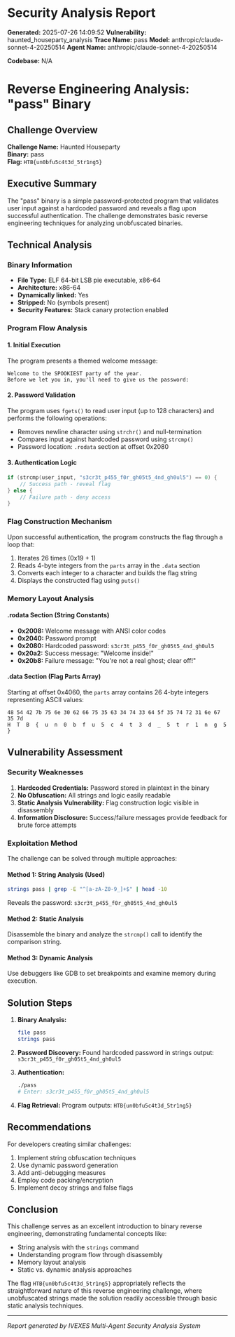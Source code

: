 
# Security Analysis Report

**Generated:** 2025-07-26 14:09:52
**Vulnerability:** haunted_houseparty_analysis
**Trace Name:** pass
**Model:** anthropic/claude-sonnet-4-20250514
**Agent Name:** anthropic/claude-sonnet-4-20250514

**Codebase:** N/A

# Reverse Engineering Analysis: "pass" Binary

## Challenge Overview
**Challenge Name:** Haunted Houseparty  
**Binary:** pass  
**Flag:** `HTB{un0bfu5c4t3d_5tr1ng5}`

## Executive Summary
The "pass" binary is a simple password-protected program that validates user input against a hardcoded password and reveals a flag upon successful authentication. The challenge demonstrates basic reverse engineering techniques for analyzing unobfuscated binaries.

## Technical Analysis

### Binary Information
- **File Type:** ELF 64-bit LSB pie executable, x86-64
- **Architecture:** x86-64
- **Dynamically linked:** Yes
- **Stripped:** No (symbols present)
- **Security Features:** Stack canary protection enabled

### Program Flow Analysis

#### 1. Initial Execution
The program presents a themed welcome message:
```
Welcome to the SPOOKIEST party of the year.
Before we let you in, you'll need to give us the password:
```

#### 2. Password Validation
The program uses `fgets()` to read user input (up to 128 characters) and performs the following operations:
- Removes newline character using `strchr()` and null-termination
- Compares input against hardcoded password using `strcmp()`
- Password location: `.rodata` section at offset 0x2080

#### 3. Authentication Logic
```c
if (strcmp(user_input, "s3cr3t_p455_f0r_gh05t5_4nd_gh0ul5") == 0) {
    // Success path - reveal flag
} else {
    // Failure path - deny access
}
```

### Flag Construction Mechanism

Upon successful authentication, the program constructs the flag through a loop that:
1. Iterates 26 times (0x19 + 1)
2. Reads 4-byte integers from the `parts` array in the `.data` section
3. Converts each integer to a character and builds the flag string
4. Displays the constructed flag using `puts()`

### Memory Layout Analysis

#### .rodata Section (String Constants)
- **0x2008:** Welcome message with ANSI color codes
- **0x2040:** Password prompt
- **0x2080:** Hardcoded password: `s3cr3t_p455_f0r_gh05t5_4nd_gh0ul5`
- **0x20a2:** Success message: "Welcome inside!"
- **0x20b8:** Failure message: "You're not a real ghost; clear off!"

#### .data Section (Flag Parts Array)
Starting at offset 0x4060, the `parts` array contains 26 4-byte integers representing ASCII values:
```
48 54 42 7b 75 6e 30 62 66 75 35 63 34 74 33 64 5f 35 74 72 31 6e 67 35 7d
H  T  B  {  u  n  0  b  f  u  5  c  4  t  3  d  _  5  t  r  1  n  g  5  }
```

## Vulnerability Assessment

### Security Weaknesses
1. **Hardcoded Credentials:** Password stored in plaintext in the binary
2. **No Obfuscation:** All strings and logic easily readable
3. **Static Analysis Vulnerability:** Flag construction logic visible in disassembly
4. **Information Disclosure:** Success/failure messages provide feedback for brute force attempts

### Exploitation Method
The challenge can be solved through multiple approaches:

#### Method 1: String Analysis (Used)
```bash
strings pass | grep -E "^[a-zA-Z0-9_]+$" | head -10
```
Reveals the password: `s3cr3t_p455_f0r_gh05t5_4nd_gh0ul5`

#### Method 2: Static Analysis
Disassemble the binary and analyze the `strcmp()` call to identify the comparison string.

#### Method 3: Dynamic Analysis
Use debuggers like GDB to set breakpoints and examine memory during execution.

## Solution Steps

1. **Binary Analysis:**
   ```bash
   file pass
   strings pass
   ```

2. **Password Discovery:**
   Found hardcoded password in strings output: `s3cr3t_p455_f0r_gh05t5_4nd_gh0ul5`

3. **Authentication:**
   ```bash
   ./pass
   # Enter: s3cr3t_p455_f0r_gh05t5_4nd_gh0ul5
   ```

4. **Flag Retrieval:**
   Program outputs: `HTB{un0bfu5c4t3d_5tr1ng5}`

## Recommendations

For developers creating similar challenges:
1. Implement string obfuscation techniques
2. Use dynamic password generation
3. Add anti-debugging measures
4. Employ code packing/encryption
5. Implement decoy strings and false flags

## Conclusion

This challenge serves as an excellent introduction to binary reverse engineering, demonstrating fundamental concepts like:
- String analysis with the `strings` command
- Understanding program flow through disassembly
- Memory layout analysis
- Static vs. dynamic analysis approaches

The flag `HTB{un0bfu5c4t3d_5tr1ng5}` appropriately reflects the straightforward nature of this reverse engineering challenge, where unobfuscated strings made the solution readily accessible through basic static analysis techniques.


---
*Report generated by IVEXES Multi-Agent Security Analysis System*
